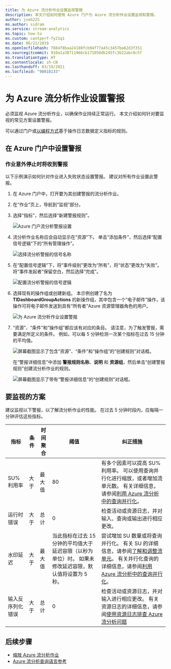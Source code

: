 ```yaml
---
title: 为 Azure 流分析作业设置监视警报
description: 本文介绍如何使用 Azure 门户为 Azure 流分析作业设置监视和警报。
author: jseb225
ms.author: sidram
ms.service: stream-analytics
ms.topic: how-to
ms.custom: contperf-fy21q1
ms.date: 06/21/2019
ms.openlocfilehash: 7884f8baa24180fcb94f77a45c3457ba62d3f351
ms.sourcegitcommit: 910a1a38711966cb171050db245fc3b22abc8c5f
ms.translationtype: HT
ms.contentlocale: zh-CN
ms.lasthandoff: 03/19/2021
ms.locfileid: "98018133"
---
```

# <a name="set-up-alerts-for-azure-stream-analytics-jobs"></a>为 Azure 流分析作业设置警报

必须监视 Azure 流分析作业，以确保作业持续正常运行。 本文介绍如何针对要监视的常见方案设置警报。 

可以通过门户或[以编程方式](https://code.msdn.microsoft.com/windowsazure/Receive-Email-Notifications-199e2c9a)基于操作日志数据定义指标的规则。

## <a name="set-up-alerts-in-the-azure-portal"></a>在 Azure 门户中设置警报
### <a name="get-alerted-when-a-job-stops-unexpectedly"></a>作业意外停止时将收到警报

以下示例演示如何针对作业进入失败状态设置警报。 建议对所有作业设置此警报。

1. 在 Azure 门户中，打开要为其创建警报的流分析作业。

2. 在“作业”页上，导航到“监视”部分。   

3. 选择“指标”，然后选择“新建警报规则”。 

   ![Azure 门户流分析警报设置](./media/stream-analytics-set-up-alerts/stream-analytics-set-up-alerts.png)  

4. 流分析作业名称应会自动显示在“资源”下。 单击“添加条件”，然后选择“配置信号逻辑”下的“所有管理操作”。  

   ![选择流分析警报的信号名称](./media/stream-analytics-set-up-alerts/stream-analytics-condition-signal.png)  

5. 在“配置信号逻辑”下，将“事件级别”更改为“所有”，将“状态”更改为“失败”。     将“事件发起者”保留空白，然后选择“完成”。 

   ![配置流分析警报的信号逻辑](./media/stream-analytics-set-up-alerts/stream-analytics-configure-signal-logic.png) 

6. 选择现有的操作组或创建新组。 本示例创建了名为 **TIDashboardGroupActions** 的新操作组，其中包含一个“电子邮件”操作，该操作可将电子邮件发送到具有“所有者”Azure 资源管理器角色的用户。 

   ![为 Azure 流分析作业设置警报](./media/stream-analytics-set-up-alerts/stream-analytics-add-group-email-action.png)

7. “资源”、“条件”和“操作组”都应该有对应的条目。   请注意，为了触发警报，需要满足所定义的条件。 例如，可以每 5 分钟检测一次某个指标在过去 15 分钟的平均值。

   ![屏幕截图显示了包含“资源”、“条件”和“操作组”的“创建规则”对话框。](./media/stream-analytics-set-up-alerts/stream-analytics-create-alert-rule-2.png)

   在“警报详细信息”中添加 **警报规则名称**、**说明** 和 **资源组**，然后单击“创建警报规则”创建流分析作业的规则。 

   ![屏幕截图显示了带有“警报详细信息”的“创建规则”对话框。](./media/stream-analytics-set-up-alerts/stream-analytics-create-alert-rule.png)
   
## <a name="scenarios-to-monitor"></a>要监视的方案

建议监视以下警报，以了解流分析作业的性能。 在过去 5 分钟时段内，应每隔一分钟评估这些指标。

|指标|条件|时间聚合|阈值|纠正措施|
|-|-|-|-|-|
|SU% 利用率|大于|最大值|80|有多个因素可以提高 SU% 利用率。 可以使用查询并行化进行缩放，或者增加流单元数。 有关详细信息，请参阅[利用 Azure 流分析中的查询并行化](stream-analytics-parallelization.md)。|
|运行时错误|大于|总计|0|检查活动或资源日志，并对输入、查询或输出进行相应更改。|
|水印延迟|大于|最大值|当此指标在过去 15 分钟的平均值大于延迟容限（以秒为单位）时。 如果未修改延迟容限，默认值将设置为 5 秒。|尝试增加 SU 数量或将查询并行化。 有关 SU 的详细信息，请参阅[了解和调整流单元](stream-analytics-streaming-unit-consumption.md#how-many-sus-are-required-for-a-job)。 有关并行化查询的详细信息，请参阅[利用 Azure 流分析中的查询并行化](stream-analytics-parallelization.md)。|
|输入反序列化错误|大于|总计|0|检查活动或资源日志，并对输入进行相应更改。 有关资源日志的详细信息，请参阅[使用资源日志排查 Azure 流分析问题](stream-analytics-job-diagnostic-logs.md)|

## <a name="next-steps"></a>后续步骤

* [缩放 Azure 流分析作业](stream-analytics-scale-jobs.md)
* [Azure 流分析查询语言参考](/stream-analytics-query/stream-analytics-query-language-reference)